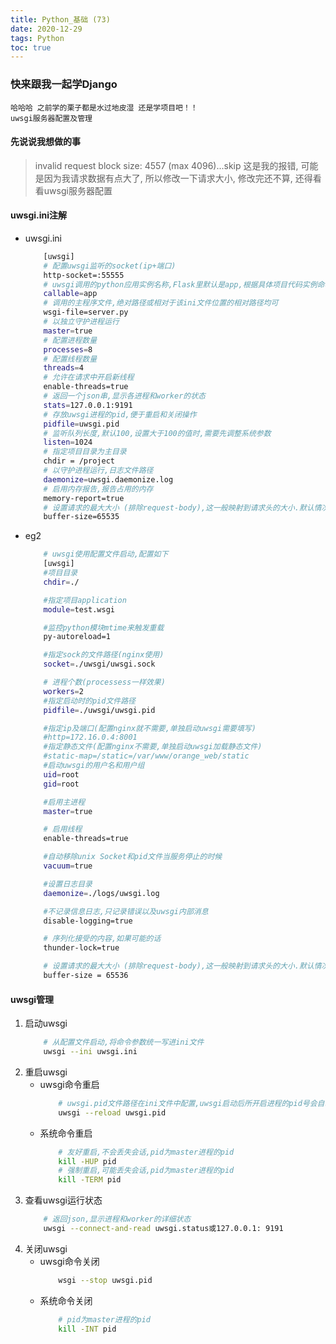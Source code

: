 ```yaml
---
title: Python_基础 (73)
date: 2020-12-29
tags: Python
toc: true
---
```


### 快来跟我一起学Django
    哈哈哈 之前学的栗子都是水过地皮湿 还是学项目吧！！
    uwsgi服务器配置及管理

<!-- more -->

#### 先说说我想做的事
> invalid request block size: 4557 (max 4096)...skip
这是我的报错, 可能是因为我请求数据有点大了, 所以修改一下请求大小, 修改完还不算, 还得看看uwsgi服务器配置

#### uwsgi.ini注解
- uwsgi.ini
    ```bash
        [uwsgi]
        # 配置uwsgi监听的socket(ip+端口)
        http-socket=:55555
        # uwsgi调用的python应用实例名称,Flask里默认是app,根据具体项目代码实例命名来设置
        callable=app
        # 调用的主程序文件,绝对路径或相对于该ini文件位置的相对路径均可
        wsgi-file=server.py
        # 以独立守护进程运行
        master=true
        # 配置进程数量
        processes=8
        # 配置线程数量
        threads=4
        # 允许在请求中开启新线程
        enable-threads=true
        # 返回一个json串,显示各进程和worker的状态
        stats=127.0.0.1:9191
        # 存放uwsgi进程的pid,便于重启和关闭操作
        pidfile=uwsgi.pid
        # 监听队列长度,默认100,设置大于100的值时,需要先调整系统参数
        listen=1024
        # 指定项目目录为主目录
        chdir = /project
        # 以守护进程运行,日志文件路径
        daemonize=uwsgi.daemonize.log
        # 启用内存报告,报告占用的内存
        memory-report=true
        # 设置请求的最大大小 (排除request-body),这一般映射到请求头的大小.默认情况下,它是4k,大cookies的情况下需要加大该配置
        buffer-size=65535
    ```
- eg2
    ```bash
        # uwsgi使用配置文件启动,配置如下
        [uwsgi]
        #项目目录
        chdir=./

        #指定项目application
        module=test.wsgi

        #监控python模块mtime来触发重载
        py-autoreload=1

        #指定sock的文件路径(nginx使用)
        socket=./uwsgi/uwsgi.sock

        # 进程个数(processess一样效果)
        workers=2
        #指定启动时的pid文件路径
        pidfile=./uwsgi/uwsgi.pid

        #指定ip及端口(配置nginx就不需要,单独启动uwsgi需要填写)
        #http=172.16.0.4:8001
        #指定静态文件(配置nginx不需要,单独启动uwsgi加载静态文件)
        #static-map=/static=/var/www/orange_web/static
        #启动uwsgi的用户名和用户组
        uid=root
        gid=root

        #启用主进程
        master=true

        # 启用线程
        enable-threads=true

        #自动移除unix Socket和pid文件当服务停止的时候
        vacuum=true

        #设置日志目录
        daemonize=./logs/uwsgi.log

        #不记录信息日志,只记录错误以及uwsgi内部消息
        disable-logging=true

        # 序列化接受的内容,如果可能的话
        thunder-lock=true

        # 设置请求的最大大小 (排除request-body),这一般映射到请求头的大小.默认情况下,它是4k,大cookies的情况下需要加大该配置
        buffer-size = 65536
    ```

#### uwsgi管理
1. 启动uwsgi
    ```bash
        # 从配置文件启动,将命令参数统一写进ini文件
        uwsgi --ini uwsgi.ini
    ```
2. 重启uwsgi
    * uwsgi命令重启
        ```bash
            # uwsgi.pid文件路径在ini文件中配置,uwsgi启动后所开启进程的pid号会自动写入该文件
            uwsgi --reload uwsgi.pid
        ```
    * 系统命令重启
        ```bash
            # 友好重启,不会丢失会话,pid为master进程的pid
            kill -HUP pid
            # 强制重启,可能丢失会话,pid为master进程的pid
            kill -TERM pid
        ```
3. 查看uwsgi运行状态
    ```bash
        # 返回json,显示进程和worker的详细状态
        uwsgi --connect-and-read uwsgi.status或127.0.0.1: 9191
    ```
4. 关闭uwsgi
    * uwsgi命令关闭
        ```bash
            wsgi --stop uwsgi.pid
        ```
    * 系统命令关闭
        ```bash
            # pid为master进程的pid
            kill -INT pid
        ```


